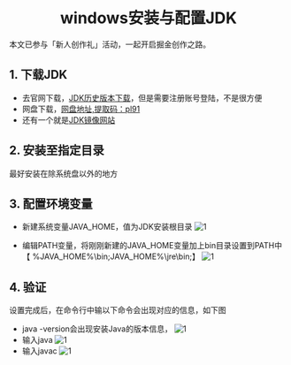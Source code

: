 
# <center> windows安装与配置JDK </center>

本文已参与「新人创作礼」活动，一起开启掘金创作之路。

## 1. 下载JDK

- 去官网下载，[JDK历史版本下载](https://www.oracle.com/java/technologies/downloads/archive/)，但是需要注册账号登陆，不是很方便
- 网盘下载，[网盘地址,提取码：pl91](https://pan.baidu.com/s/13mkOSJ5ZtE4T7vqd5kyqRQ)
- 还有一个就是[JDK镜像网站](https://www.injdk.cn/)

## 2. 安装至指定目录

最好安装在除系统盘以外的地方

## 3. 配置环境变量

- 新建系统变量JAVA_HOME，值为JDK安装根目录
![1](https://p3-juejin.byteimg.com/tos-cn-i-k3u1fbpfcp/85b3c6d7bc0b47788a4a433d4dc6b822~tplv-k3u1fbpfcp-zoom-1.image)

- 编辑PATH变量，将刚刚新建的JAVA_HOME变量加上bin目录设置到PATH中【 %JAVA_HOME%\bin;JAVA_HOME%\jre\bin;】
![1](https://p3-juejin.byteimg.com/tos-cn-i-k3u1fbpfcp/9b5946e7291a43359ce5ca973e5ff6c4~tplv-k3u1fbpfcp-zoom-1.image)

## 4. 验证

  设置完成后，在命令行中输以下命令会出现对应的信息，如下图
  
- java -version会出现安装Java的版本信息，
  ![1](https://p3-juejin.byteimg.com/tos-cn-i-k3u1fbpfcp/0daa8ea17557454cb19cbc90c97f96de~tplv-k3u1fbpfcp-zoom-1.image)
- 输入java
![1](https://p3-juejin.byteimg.com/tos-cn-i-k3u1fbpfcp/7b6be60edc724cf69df1c6c1db3556f0~tplv-k3u1fbpfcp-zoom-1.image)
- 输入javac
![1](https://p3-juejin.byteimg.com/tos-cn-i-k3u1fbpfcp/6d353897ed4b41cb9f7c796c504a5833~tplv-k3u1fbpfcp-zoom-1.image)
